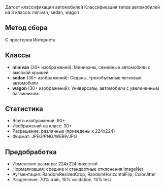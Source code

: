 Датсет классификации автомобилей
Классификация типов автомобилей на 3 класса: minivan, sedan, wagon

## Метод сбора
С просторов Интернета

## Классы
- **minivan** (30+ изображений): Минивэны, семейные автомобили с высокой крышей
- **sedan** (30+ изображений): Седаны, трехобъемные легковые автомобили
- **wagon** (30+ изображений): Универсалы, автомобили с увеличенным багажником

## Статистика
- Всего изображений: 90+
- Изображений на класс: 30+
- Разрешение: различные (приведены к 224x224)
- Формат: JPEG/PNG/WEBP/JPG

## Предобработка
- Изменение размера: 224x224 пикселей
- Нормализация: средние и стандартные отклонения ImageNet
- Аугментация: RandomResizedCrop, RandomHorizontalFlip, ColorJitter
- Разделение: 70% train, 15% validation, 15% test
